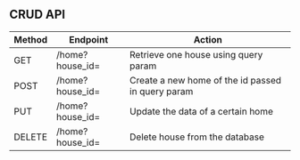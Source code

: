 ## CRUD API

| Method | Endpoint | Action |
| ------ | -------- | ------ |
| GET | /home?house_id= | Retrieve one house using query param |
| POST | /home?house_id= | Create a new home of the id passed in query param |
| PUT | /home?house_id= | Update the data of a certain home |
| DELETE | /home?house_id= | Delete house from the database |

